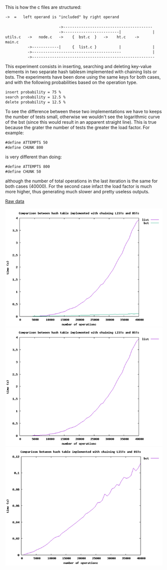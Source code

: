 This is how the c files are structured:
```
->  =   left operand is "included" by right operand

                        ->----------------------------------------
                        ->-------------------------|              |
utils.c   ->   node.c   ->    {  bst.c  }   ->    ht.c    ->     main.c
          ->------------|     {  list.c }          |              |
          ->----------------------------------------              |
          ->-------------------------------------------------------
```

This experiment consists in inserting, searching and deleting key-value 
elements in two separate hash tablesm implemented with chaining lists or bsts. 
The experiments have been done using the same keys for both cases, and with the 
following probabilities based on the operation type.

```
insert probability = 75 %
search probability = 12.5 %
delete probability = 12.5 %
```

To see the difference between these two implementations we have to keeps the 
number of tests small, otherwise we wouldn't see the logarithmic curve 
of the bst (since this would result in an apparent straight line). This is true 
because the grater the number of tests the greater the load factor. For 
example:

```
#define ATTEMPTS 50
#define CHUNK 800
```

is very different than doing:

```
#define ATTEMPTS 800
#define CHUNK 50
```

although the number of total operations in the last iteration is the same for 
both cases (40000). For the second case infact the load factor is much 
more higher, thus generating much slower and pretty useless outputs.

[Raw data](https://raw.githubusercontent.com/free-unife/algorithms-and-data-structures/master/src/exercises_2016/assignments/c_version/01-bstHashTable/out.dat)

![comparison](https://raw.githubusercontent.com/free-unife/algorithms-and-data-structures/master/src/exercises_2016/assignments/c_version/01-bstHashTable/images/plot.png)
![list](https://raw.githubusercontent.com/free-unife/algorithms-and-data-structures/master/src/exercises_2016/assignments/c_version/01-bstHashTable/images/list.png)
![bst](https://raw.githubusercontent.com/free-unife/algorithms-and-data-structures/master/src/exercises_2016/assignments/c_version/01-bstHashTable/images/bst.png)
